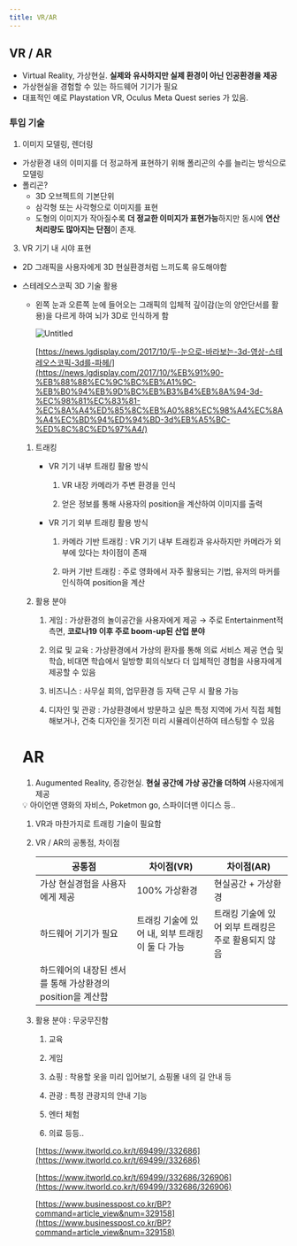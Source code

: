 ```yaml
---
title: VR/AR
---
```

## VR / AR
- Virtual Reality, 가상현실. **실제와 유사하지만 실제 환경이 아닌 인공환경을 제공**
- 가상현실을 경험할 수 있는 하드웨어 기기가 필요
- 대표적인 예로 Playstation VR, Oculus Meta Quest series 가 있음.

### 투입 기술
1. 이미지 모델링, 렌더링
- 가상환경 내의 이미지를 더 정교하게 표현하기 위해 폴리곤의 수를 늘리는 방식으로 모델링
- 폴리곤?
	- 3D 오브젝트의 기본단위
	- 삼각형 또는 사각형으로 이미지를 표현
	- 도형의 이미지가 작아질수록 **더 정교한 이미지가 표현가능**하지만 동시에 **연산 처리량도 많아지는 단점**이 존재.

3. VR 기기 내 시야 표현

- 2D 그래픽을 사용자에게 3D 현실환경처럼 느끼도록 유도해야함
	
- 스테레오스코픽 3D 기술 활용
	
	- 왼쪽 눈과 오른쪽 눈에 들어오는 그래픽의 입체적 깊이감(눈의 양안단서를 활용)을 다르게 하여 뇌가 3D로 인식하게 함
	
        ![Untitled](https://prod-files-secure.s3.us-west-2.amazonaws.com/397cce5b-cffd-4644-99cd-df5f250f57b2/e12715a9-752c-429f-bb5e-e97c1e8ddb62/Untitled.png)
        
        [](https://news.lgdisplay.com/2017/10/%EB%91%90-%EB%88%88%EC%9C%BC%EB%A1%9C-%EB%B0%94%EB%9D%BC%EB%B3%B4%EB%8A%94-3d-%EC%98%81%EC%83%81-%EC%8A%A4%ED%85%8C%EB%A0%88%EC%98%A4%EC%8A%A4%EC%BD%94%ED%94%BD-3d%EB%A5%BC-%ED%8C%8C%ED%97%A4/)[https://news.lgdisplay.com/2017/10/두-눈으로-바라보는-3d-영상-스테레오스코픽-3d를-파헤/](https://news.lgdisplay.com/2017/10/%EB%91%90-%EB%88%88%EC%9C%BC%EB%A1%9C-%EB%B0%94%EB%9D%BC%EB%B3%B4%EB%8A%94-3d-%EC%98%81%EC%83%81-%EC%8A%A4%ED%85%8C%EB%A0%88%EC%98%A4%EC%8A%A4%EC%BD%94%ED%94%BD-3d%EB%A5%BC-%ED%8C%8C%ED%97%A4/)
        
    
    1. 트래킹
        
        - VR 기기 내부 트래킹 활용 방식
            
            1. VR 내장 카메라가 주변 환경을 인식
                
            2. 얻은 정보를 통해 사용자의 position을 계산하여 이미지를 출력
                
        - VR 기기 외부 트래킹 활용 방식
            
            1. 카메라 기반 트래킹 : VR 기기 내부 트래킹과 유사하지만 카메라가 외부에 있다는 차이점이 존재
                
            2. 마커 기반 트래킹 : 주로 영화에서 자주 활용되는 기법, 유저의 마커를 인식하여 position을 계산
                
    2. 활용 분야
        
        1. 게임 : 가상환경의 놀이공간을 사용자에게 제공 → 주로 Entertainment적 측면, **코로나19 이후 주로 boom-up된 산업 분야**
            
        2. 의료 및 교육 : 가상환경에서 가상의 환자를 통해 의료 서비스 제공 연습 및 학습, 비대면 학습에서 일방향 회의식보다 더 입체적인 경험을 사용자에게 제공할 수 있음
            
        3. 비즈니스 : 사무실 회의, 업무환경 등 자택 근무 시 활용 가능
            
        4. 디자인 및 관광 : 가상환경에서 방문하고 싶은 특정 지역에 가서 직접 체험해보거나, 건축 디자인을 짓기전 미리 시뮬레이션하여 테스팅할 수 있음
            
    
    # AR
    
    1. Augumented Reality, 증강현실. **현실 공간에 가상 공간을 더하여** 사용자에게 제공
    
    <aside> 💡 아이언맨 영화의 자비스, Poketmon go, 스파이더맨 이디스 등..
    
    </aside>
    
    1. VR과 마찬가지로 트래킹 기술이 필요함
        
    2. VR / AR의 공통점, 차이점
        
        |공통점|차이점(VR)|차이점(AR)|
        |---|---|---|
        |가상 현실경험을 사용자에게 제공|100% 가상환경|현실공간 + 가상환경|
        |하드웨어 기기가 필요|트래킹 기술에 있어 내, 외부 트래킹이 둘 다 가능|트래킹 기술에 있어 외부 트래킹은 주로 활용되지 않음|
        |하드웨어의 내장된 센서를 통해 가상환경의 position을 계산함|||
        
    3. 활용 분야 : 무궁무진함
        
        1. 교육
            
        2. 게임
            
        3. 쇼핑 : 착용할 옷을 미리 입어보기, 쇼핑몰 내의 길 안내 등
            
        4. 관광 : 특정 관광지의 안내 기능
            
        5. 엔터 체험
            
        6. 의료 등등..
            
        
        [https://www.itworld.co.kr/t/69499//332686](https://www.itworld.co.kr/t/69499//332686)
        
        [https://www.itworld.co.kr/t/69499//332686/326906](https://www.itworld.co.kr/t/69499//332686/326906)
        
        [https://www.businesspost.co.kr/BP?command=article_view&num=329158](https://www.businesspost.co.kr/BP?command=article_view&num=329158)
